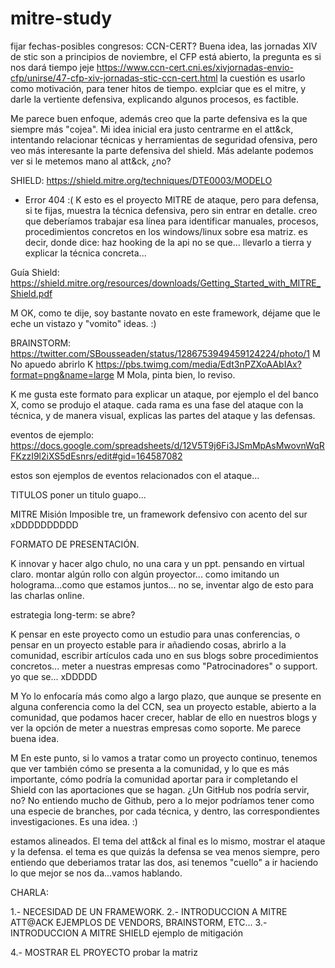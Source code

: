# mitre-study

fijar fechas-posibles congresos:
CCN-CERT?
Buena idea, las jornadas XIV de stic son a principios de noviembre, el CFP está abierto, la pregunta es si nos dará tiempo jeje
https://www.ccn-cert.cni.es/xivjornadas-envio-cfp/unirse/47-cfp-xiv-jornadas-stic-ccn-cert.html
la cuestión es usarlo como motivación, para tener hitos de tiempo.
explciar que es el mitre, y darle la vertiente defensiva, explicando algunos procesos, es factible.

Me parece buen enfoque, además creo que la parte defensiva es la que siempre más "cojea". Mi idea inicial era justo centrarme en el att&ck, intentando relacionar técnicas y herramientas de seguridad ofensiva, pero veo más interesante la parte defensiva del shield. Más adelante podemos ver si le metemos mano al att&ck, ¿no?

SHIELD: https://shield.mitre.org/techniques/DTE0003/MODELO 
- Error 404 :(
K esto es el proyecto MITRE de ataque, pero para defensa, si te fijas, muestra la técnica defensiva, pero sin entrar en detalle. creo que deberíamos trabajar esa línea para identificar manuales, procesos, procedimientos concretos en los windows/linux sobre esa matriz.
es decir, donde dice: haz hooking de la api no se que... llevarlo a tierra y explicar la técnica concreta...

Guía Shield: https://shield.mitre.org/resources/downloads/Getting_Started_with_MITRE_Shield.pdf

M OK, como te dije, soy bastante novato en este framework, déjame que le eche un vistazo y "vomito" ideas. :)

BRAINSTORM: https://twitter.com/SBousseaden/status/1286753949459124224/photo/1
M No apuedo abrirlo
K https://pbs.twimg.com/media/Edt3nPZXoAAbIAx?format=png&name=large
M Mola, pinta bien, lo reviso.

K me gusta este formato para explicar un ataque, por ejemplo el del banco X, como se produjo el ataque. cada rama es una fase del ataque con la técnica, y de manera visual, explicas las partes del ataque y las defensas.

eventos de ejemplo: https://docs.google.com/spreadsheets/d/12V5T9j6Fi3JSmMpAsMwovnWqRFKzzI9l2iXS5dEsnrs/edit#gid=164587082

estos son ejemplos de eventos relacionados con el ataque... 

TITULOS
poner un titulo guapo...

MITRE
Misión Imposible tre, un framework defensivo con acento del sur xDDDDDDDDDD

FORMATO DE PRESENTACIÓN.

K innovar y hacer algo chulo, no una cara y un ppt. pensando en virtual claro. montar algún rollo con algún proyector... como imitando un holograma...como que estamos juntos... no se, inventar algo de esto para las charlas online.

estrategia long-term: se abre?

K pensar en este proyecto como un estudio para unas conferencias, o pensar en un proyecto estable para ir añadiendo cosas, abrirlo a la comunidad, escribir artículos cada uno en sus blogs sobre procedimientos concretos... meter a nuestras empresas como "Patrocinadores" o support. yo que se... xDDDDD

M Yo lo enfocaría más como algo a largo plazo, que aunque se presente en alguna conferencia como la del CCN, sea un proyecto estable, abierto a la comunidad, que podamos hacer crecer, hablar de ello en nuestros blogs y ver la opción de meter a nuestras empresas como soporte. Me parece buena idea.

M En este punto, si lo vamos a tratar como un proyecto continuo, tenemos que ver también cómo se presenta a la comunidad, y lo que es más importante, cómo podría la comunidad aportar para ir completando el Shield con las aportaciones que se hagan. ¿Un GitHub nos podría servir, no? No entiendo mucho de Github, pero a lo mejor podríamos tener como una especie de branches, por cada técnica, y dentro, las correspondientes investigaciones. Es una idea. :)

estamos alineados. El tema del att&ck al final es lo mismo, mostrar el ataque y la defensa. el tema es que quizás la defensa se vea menos siempre, pero entiendo que deberiamos tratar las dos, asi tenemos "cuello" a ir haciendo lo que mejor se nos da...vamos hablando.

CHARLA:

1.- NECESIDAD DE UN FRAMEWORK.
2.- INTRODUCCION A MITRE ATT@ACK
  EJEMPLOS DE VENDORS, BRAINSTORM, ETC...
3.- INTRODUCCION A MITRE SHIELD
ejemplo de mitigación

4.- MOSTRAR EL PROYECTO
probar la matriz

